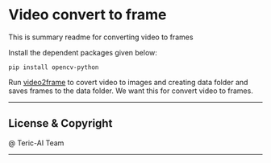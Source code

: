 # Video convert to frame

This is summary readme for converting video to frames

Install the dependent packages given below:

```
pip install opencv-python
```

Run [video2frame](video2frame.py) to covert video to images and creating data folder and saves frames to the data folder. We want this for convert video to frames.





---
## License & Copyright

@ Teric-AI Team

***
